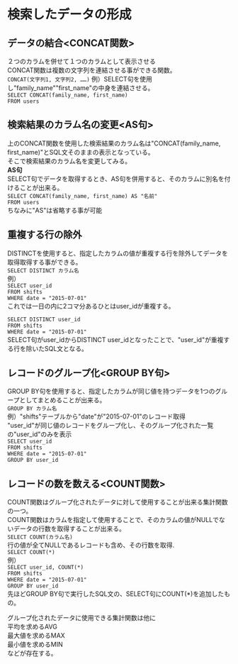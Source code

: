 # 検索したデータの形成
## データの結合<CONCAT関数>
２つのカラムを併せて１つのカラムとして表示させる  
CONCAT関数は複数の文字列を連結させる事ができる関数。  
`CONCAT(文字列1, 文字列2, ……)`
例）SELECT句を使用し"family_name""first_name"の中身を連結させる。  
`SELECT CONCAT(family_name, first_name)`  
`FROM users`  
## 検索結果のカラム名の変更<AS句>
上のCONCAT関数を使用した検索結果のカラム名は"CONCAT(family_name, first_name)"とSQL文そのままの表示となっている。  
そこで検索結果のカラム名を変更してみる。  
**AS句**  
SELECT句でデータを取得するとき、AS句を併用すると、そのカラムに別名を付けることが出来る。  
`SELECT CONCAT(family_name, first_name) AS "名前"`  
`FROM users`  
ちなみに"AS"は省略する事が可能
## 重複する行の除外<DISTINCT>
DISTINCTを使用すると、指定したカラムの値が重複する行を除外してデータを取得取得する事ができる。  
`SELECT DISTINCT カラム名`  
例）  
`SELECT user_id`  
`FROM shifts`  
`WHERE date = "2015-07-01"`  
これでは一日の内に2コマ分あるひとはuser_idが重複する。  
  
`SELECT DISTINCT user_id`  
`FROM shifts`  
`WHERE date = "2015-07-01"`  
SELECT句がuser_idからDISTINCT user_idとなったことで、"user_id"が重複する行を除いたSQL文となる。  
  
## レコードのグループ化<GROUP BY句>
GROUP BY句を使用すると、指定したカラムが同じ値を持つデータを1つのグループとしてまとめることが出来る。  
`GROUP BY カラム名`  
例）"shifts"テーブルから"date"が"2015-07-01"のレコード取得  
  "user_id"が同じ値のレコードをグループ化し、そのグループ化された一覧の"user_id"のみを表示  
  `SELECT user_id`  
  `FROM shifts`  
  `WHERE date = "2015-07-01"`  
  `GROUP BY user_id`  

## レコードの数を数える<COUNT関数>
COUNT関数はグループ化されたデータに対して使用することが出来る集計関数の一つ。  
COUNT関数はカラムを指定して使用することで、そのカラムの値がNULLでないデータの行数を取得することが出来る。  
`SELECT COUNT(カラム名)`  
行の値が全てNULLであるレコードも含め、その行数を取得.  
`SELECT COUNT(*)`  
例）  
`SELECT user_id, COUNT(*)`  
`FROM shifts`  
`WHERE date = "2015-07-01"`  
`GROUP BY user_id`  
先ほどGROUP BY句で実行したSQL文の、SELECT句にCOUNT(*)を追加したもの。  
  
グループ化されたデータに使用できる集計関数は他に  
平均を求めるAVG  
最大値を求めるMAX  
最小値を求めるMIN  
などが存在する。
